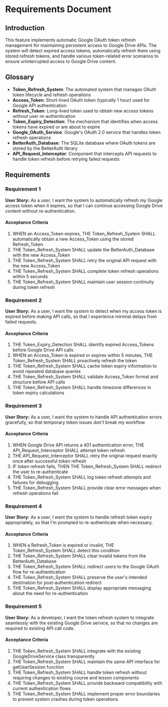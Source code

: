 # Requirements Document

## Introduction

This feature implements automatic Google OAuth token refresh management for maintaining persistent access to Google Drive APIs. The system will detect expired access tokens, automatically refresh them using stored refresh tokens, and handle various token-related error scenarios to ensure uninterrupted access to Google Drive content.

## Glossary

- **Token_Refresh_System**: The automated system that manages OAuth token lifecycle and refresh operations
- **Access_Token**: Short-lived OAuth token (typically 1 hour) used for Google API authentication
- **Refresh_Token**: Long-lived token used to obtain new access tokens without user re-authentication
- **Token_Expiry_Detection**: The mechanism that identifies when access tokens have expired or are about to expire
- **Google_OAuth_Service**: Google's OAuth 2.0 service that handles token refresh operations
- **BetterAuth_Database**: The SQLite database where OAuth tokens are stored by the BetterAuth library
- **API_Request_Interceptor**: Component that intercepts API requests to handle token refresh before retrying failed requests

## Requirements

### Requirement 1

**User Story:** As a user, I want the system to automatically refresh my Google access token when it expires, so that I can continue accessing Google Drive content without re-authentication.

#### Acceptance Criteria

1. WHEN an Access_Token expires, THE Token_Refresh_System SHALL automatically obtain a new Access_Token using the stored Refresh_Token
2. THE Token_Refresh_System SHALL update the BetterAuth_Database with the new Access_Token
3. THE Token_Refresh_System SHALL retry the original API request with the new Access_Token
4. THE Token_Refresh_System SHALL complete token refresh operations within 5 seconds
5. THE Token_Refresh_System SHALL maintain user session continuity during token refresh

### Requirement 2

**User Story:** As a user, I want the system to detect when my access token is expired before making API calls, so that I experience minimal delays from failed requests.

#### Acceptance Criteria

1. THE Token_Expiry_Detection SHALL identify expired Access_Tokens before Google Drive API calls
2. WHEN an Access_Token is expired or expires within 5 minutes, THE Token_Refresh_System SHALL proactively refresh the token
3. THE Token_Refresh_System SHALL cache token expiry information to avoid repeated database queries
4. THE Token_Refresh_System SHALL validate Access_Token format and structure before API calls
5. THE Token_Refresh_System SHALL handle timezone differences in token expiry calculations

### Requirement 3

**User Story:** As a user, I want the system to handle API authentication errors gracefully, so that temporary token issues don't break my workflow.

#### Acceptance Criteria

1. WHEN Google Drive API returns a 401 authentication error, THE API_Request_Interceptor SHALL attempt token refresh
2. THE API_Request_Interceptor SHALL retry the original request exactly once after successful token refresh
3. IF token refresh fails, THEN THE Token_Refresh_System SHALL redirect the user to re-authenticate
4. THE Token_Refresh_System SHALL log token refresh attempts and failures for debugging
5. THE Token_Refresh_System SHALL provide clear error messages when refresh operations fail

### Requirement 4

**User Story:** As a user, I want the system to handle refresh token expiry appropriately, so that I'm prompted to re-authenticate when necessary.

#### Acceptance Criteria

1. WHEN a Refresh_Token is expired or invalid, THE Token_Refresh_System SHALL detect this condition
2. THE Token_Refresh_System SHALL clear invalid tokens from the BetterAuth_Database
3. THE Token_Refresh_System SHALL redirect users to the Google OAuth flow for re-authentication
4. THE Token_Refresh_System SHALL preserve the user's intended destination for post-authentication redirect
5. THE Token_Refresh_System SHALL display appropriate messaging about the need for re-authentication

### Requirement 5

**User Story:** As a developer, I want the token refresh system to integrate seamlessly with the existing Google Drive service, so that no changes are required to existing API call code.

#### Acceptance Criteria

1. THE Token_Refresh_System SHALL integrate with the existing GoogleDriveService class transparently
2. THE Token_Refresh_System SHALL maintain the same API interface for getUserSession function
3. THE Token_Refresh_System SHALL handle token refresh without requiring changes to existing course and lesson components
4. THE Token_Refresh_System SHALL provide backward compatibility with current authentication flows
5. THE Token_Refresh_System SHALL implement proper error boundaries to prevent system crashes during token operations